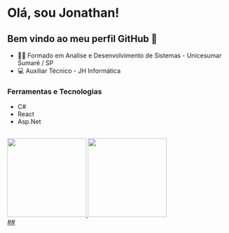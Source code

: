 # Olá, sou Jonathan!

## Bem vindo ao meu perfil GitHub 👋
- 👩‍🏫 Formado em Analise e Desenvolvimento de Sistemas - Unicesumar Sumaré / SP
- 💻 Auxiliar Técnico - JH Informática

### Ferramentas e Tecnologias
- C#
- React
- Asp.Net
##
<div>
  <a href="https://github.com/jonathanBenedito">
  <img height="180em" src="https://github-readme-stats.vercel.app/api/top-langs/?username=jonathanBenedito&layout=compact&theme=github_dark"/>
  <img height="180em" src="https://github-readme-stats.vercel.app/api?username=jonathanBenedito&show_icons=true&theme=github_dark&include_all_commits=true&count_private=true"/>
</div>
##
